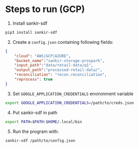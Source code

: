 # Steps to run (GCP)

1. Install sankir-sdf
   
```bash
pip3 install sankir-sdf
```

2. Create a `config.json` containing following fields:

```json
{
    "cloud": "AWS|GCP|AZURE",
    "bucket_name":"sankir-storage-prospark",
    "input_path":"data/retail-data/q1",
    "output_path":"processed-retail-data/",
    "reconciliation": "recon.reconciliation",
    "reprocess": true
}
```

3. Set `GOOGLE_APPLICATION_CREDENTIALS` environment variable
```bash
export GOOGLE_APPLICATION_CREDENTIALS=/path/to/creds.json
```

4. Put sankir-sdf in path 

```bash
export PATH=$PATH:$HOME/.local/bin
```
5. Run the program with:

```bash
sankir-sdf /path/to/config.json
```
